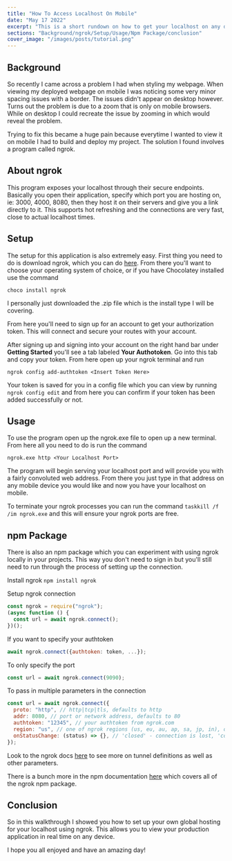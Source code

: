 ```yaml
---
title: "How To Access Localhost On Mobile"
date: "May 17 2022"
excerpt: "This is a short rundown on how to get your localhost on any device."
sections: "Background/ngrok/Setup/Usage/Npm Package/conclusion"
cover_image: "/images/posts/tutorial.png"
---
```


<a name="Background"></a>

## Background

So recently I came across a problem I had when styling my webpage. When viewing my deployed webpage on mobile I was noticing some very minor spacing issues with a border. The issues didn't appear on desktop however. Turns out the problem is due to a zoom that is only on mobile browsers. While on desktop I could recreate the issue by zooming in which would reveal the problem.

Trying to fix this became a huge pain because everytime I wanted to view it on mobile I had to build and deploy my project. The solution I found involves a program called ngrok.

<a name="ngrok"></a>

## About ngrok

This program exposes your localhost through their secure endpoints. Basically you open their application, specify which port you are hosting on, ie: 3000, 4000, 8080, then they host it on their servers and give you a link directly to it. This supports hot refreshing and the connections are very fast, close to actual localhost times.

<a name="Setup"></a>

## Setup

The setup for this application is also extremely easy. First thing you need to do is download ngrok, which you can do [here]('https://ngrok.com/download'). From there you'll want to choose your operating system of choice, or if you have Chocolatey installed use the command

`choco install ngrok`

I personally just downloaded the .zip file which is the install type I will be covering.

From here you'll need to sign up for an account to get your authorization token. This will connect and secure your routes with your account.

After signing up and signing into your account on the right hand bar under **Getting Started** you'll see a tab labeled **Your Authotoken**. Go into this tab and copy your token. From here open up your ngrok terminal and run

`ngrok config add-authtoken <Insert Token Here>`

Your token is saved for you in a config file which you can view by running `ngrok config edit` and from here you can confirm if your token has been added successfully or not.

<a name="Usage"></a>

## Usage

To use the program open up the ngrok.exe file to open up a new terminal. From here all you need to do is run the command

`ngrok.exe http <Your Localhost Port>`

The program will begin serving your localhost port and will provide you with a fairly convoluted web address. From there you just type in that address on any mobile device you would like and now you have your localhost on mobile.

To terminate your ngrok processes you can run the command `taskkill /f /im ngrok.exe` and this will ensure your ngrok ports are free.

<a name="Npm Package"></a>

## npm Package

There is also an npm package which you can experiment with using ngrok locally in your projects. This way you don't need to sign in but you'll still need to run through the process of setting up the connection.

Install ngrok
`npm install ngrok`

Setup ngrok connection

```js
const ngrok = require("ngrok");
(async function () {
  const url = await ngrok.connect();
})();
```

If you want to specify your authtoken

```js
await ngrok.connect({authtoken: token, ...});
```

To only specify the port

```js
const url = await ngrok.connect(9090);
```

To pass in multiple parameters in the connection

```js
const url = await ngrok.connect({
  proto: "http", // http|tcp|tls, defaults to http
  addr: 8080, // port or network address, defaults to 80
  authtoken: "12345", // your authtoken from ngrok.com
  region: "us", // one of ngrok regions (us, eu, au, ap, sa, jp, in), defaults to us
  onStatusChange: (status) => {}, // 'closed' - connection is lost, 'connected' - reconnected
});
```

Look to the ngrok docs [here]('https://ngrok.com/docs#tunnel-definitions') to see more on tunnel definitions as well as other parameters.

There is a bunch more in the npm documentation [here]('https://www.npmjs.com/package/ngrok') which covers all of the ngrok npm package.

<a name="Conclusion"></a>

## Conclusion

So in this walkthrough I showed you how to set up your own global hosting for your localhost using ngrok. This allows you to view your production application in real time on any device.

I hope you all enjoyed and have an amazing day!
